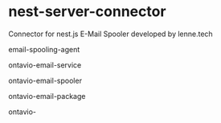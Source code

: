 # nest-server-connector
Connector for nest.js E-Mail Spooler developed by lenne.tech

email-spooling-agent

ontavio-email-service

ontavio-email-spooler

ontavio-email-package

ontavio-
